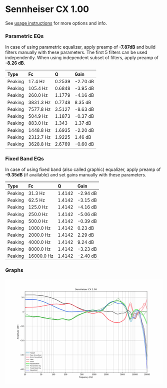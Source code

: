 # Sennheiser CX 1.00
See [usage instructions](https://github.com/jaakkopasanen/AutoEq#usage) for more options and info.

### Parametric EQs
In case of using parametric equalizer, apply preamp of **-7.87dB** and build filters manually
with these parameters. The first 5 filters can be used independently.
When using independent subset of filters, apply preamp of **-8.26 dB**.

| Type    | Fc        |      Q | Gain     |
|:--------|:----------|:-------|:---------|
| Peaking | 17.4 Hz   | 0.2539 | -2.70 dB |
| Peaking | 105.4 Hz  | 0.6848 | -3.95 dB |
| Peaking | 260.0 Hz  | 1.1779 | -4.16 dB |
| Peaking | 3831.3 Hz | 0.7748 | 8.35 dB  |
| Peaking | 7577.8 Hz | 3.5127 | -8.63 dB |
| Peaking | 504.9 Hz  | 1.1873 | -0.37 dB |
| Peaking | 883.0 Hz  | 1.343  | 1.37 dB  |
| Peaking | 1448.8 Hz | 1.6935 | -2.20 dB |
| Peaking | 2312.7 Hz | 1.9225 | 1.46 dB  |
| Peaking | 3628.8 Hz | 2.6769 | -0.60 dB |

### Fixed Band EQs
In case of using fixed band (also called graphic) equalizer, apply preamp of **-9.35dB**
(if available) and set gains manually with these parameters.

| Type    | Fc         |      Q | Gain     |
|:--------|:-----------|:-------|:---------|
| Peaking | 31.3 Hz    | 1.4142 | -2.94 dB |
| Peaking | 62.5 Hz    | 1.4142 | -3.15 dB |
| Peaking | 125.0 Hz   | 1.4142 | -4.16 dB |
| Peaking | 250.0 Hz   | 1.4142 | -5.06 dB |
| Peaking | 500.0 Hz   | 1.4142 | -0.39 dB |
| Peaking | 1000.0 Hz  | 1.4142 | 0.23 dB  |
| Peaking | 2000.0 Hz  | 1.4142 | 2.29 dB  |
| Peaking | 4000.0 Hz  | 1.4142 | 9.24 dB  |
| Peaking | 8000.0 Hz  | 1.4142 | -3.23 dB |
| Peaking | 16000.0 Hz | 1.4142 | -2.40 dB |

### Graphs
![](./Sennheiser%20CX%201.00.png)